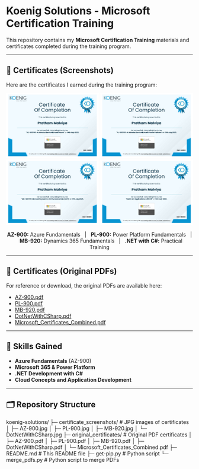 # Koenig Solutions - Microsoft Certification Training

This repository contains my **Microsoft Certification Training** materials and certificates completed during the training program.  

---

## 📄 Certificates (Screenshots)

Here are the certificates I earned during the training program:

<p align="center">
  <img src="certificate_screenshots/AZ-900.jpg" alt="AZ-900" width="250" />
  <img src="certificate_screenshots/PL-900.jpg" alt="PL-900" width="250" />
  <img src="certificate_screenshots/MB-920.jpg" alt="MB-920" width="250" />
  <img src="certificate_screenshots/DotNetWithCSharp.jpg" alt=".NET with C#" width="250" />
</p>

<p align="center">
  <strong>AZ-900:</strong> Azure Fundamentals &nbsp; | &nbsp;
  <strong>PL-900:</strong> Power Platform Fundamentals &nbsp; | &nbsp;
  <strong>MB-920:</strong> Dynamics 365 Fundamentals &nbsp; | &nbsp;
  <strong>.NET with C#:</strong> Practical Training
</p>

---

## 📄 Certificates (Original PDFs)

For reference or download, the original PDFs are available here:

- [AZ-900.pdf](original_certificates/AZ-900.pdf)  
- [PL-900.pdf](original_certificates/PL-900.pdf)  
- [MB-920.pdf](original_certificates/MB-920.pdf)  
- [DotNetWithCSharp.pdf](original_certificates/DotNetWithCSharp.pdf)  
- [Microsoft_Certificates_Combined.pdf](original_certificates/Microsoft_Certificates_Combined.pdf)

---

## 🎯 Skills Gained

- **Azure Fundamentals** (AZ-900)  
- **Microsoft 365 & Power Platform**  
- **.NET Development with C#**  
- **Cloud Concepts and Application Development**

---

## 🗂 Repository Structure

koenig-solutions/
├─ certificate_screenshots/ # JPG images of certificates
│ ├─ AZ-900.jpg
│ ├─ PL-900.jpg
│ ├─ MB-920.jpg
│ └─ DotNetWithCSharp.jpg
├─ original_certificates/ # Original PDF certificates
│ ├─ AZ-900.pdf
│ ├─ PL-900.pdf
│ ├─ MB-920.pdf
│ ├─ DotNetWithCSharp.pdf
│ └─ Microsoft_Certificates_Combined.pdf
├─ README.md # This README file
├─ get-pip.py # Python script
└─ merge_pdfs.py # Python script to merge PDFs
